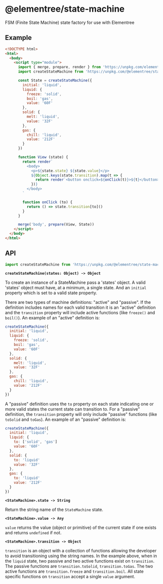 # @elementree/state-machine
FSM (Finite State Machine) state factory for use with Elementree

## Example

```html
<!DOCTYPE html>
<html>
  <body>
    <script type="module">
      import { merge, prepare, render } from 'https://unpkg.com/elementree'
      import createStateMachine from 'https://unpkg.com/@elementree/state-machine'

      const State = createStateMachine({
        initial: 'liquid',
        liquid: {
          freeze: 'solid',
          boil: 'gas',
          value: '60F'
        },
        solid: {
          melt: 'liquid',
          value: '32F'
        },
        gas: {
          chill: 'liquid',
          value: '212F'
        }
      })

      function View (state) {
        return render`
          <body>
            <p>${state.state} ${state.value}</p>
            ${Object.keys(state.transition).map(t => {
              return render`<button onclick=${onClick(t)}>${t}</button>`
            })}
          </body>
        `

        function onClick (to) {
          return () => state.transition[to]()
        }
      }

      merge('body', prepare(View, State))
    </script>
  </body>
</html>
```

## API

```js
import createStateMachine from 'https://unpkg.com/@elementree/state-machine'
```

**`createStateMachine(states: Object) -> Object`**

To create an instance of a StateMachine pass a 'states' object. A valid 'states' object must have, at a minimum, a single state. And an `initial` property which is set to a valid state property.

There are two types of machine definitions: "active" and "passive". If the definition includes names for each valid transition it is an "active" definition and the `transition` property will include active functions (like `freeze()` and `boil()`). An example of an "active" definition is:

```js
createStateMachine({
  initial: 'liquid',
  liquid: {
    freeze: 'solid',
    boil: 'gas',
    value: '60F'
  },
  solid: {
    melt: 'liquid',
    value: '32F'
  },
  gas: {
    chill: 'liquid',
    value: '212F'
  }
})
```

A "passive" definition uses the `to` property on each state indicating one or more valid states the current state can transition to. For a "passive" definition, the `transition` property will only include "passive" functions (like `toSolid` and `toGas`). An example of an "passive" definition is:

```js
createStateMachine({
  initial: 'liquid',
  liquid: {
    to: ['solid', 'gas']
    value: '60F'
  },
  solid: {
    to: 'liquid'
    value: '32F'
  },
  gas: {
    to: 'liquid'
    value: '212F'
  }
})
```


**`<StateMachine>.state -> String`**

Return the string name of the `StateMachine` state.


**`<StateMachine>.value -> Any`**

`value` returns the value (object or primitive) of the current state if one exists and returns `undefined` if not.


**`<StateMachine>.transition -> Object`**

`transition` is an object with a collection of functions allowing the developer to avoid
transitioning using the string names. In the example above, when in the `liquid` state, two passive and two active functions exist on `transition`. The passive functions are `transition.toSolid`, `transition.toGas`. The two active functions are `transition.freeze` and `transition.boil`. All state specific functions on `transition` accept a single `value` argument.
